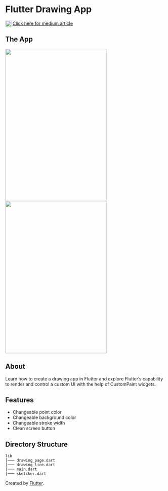 # Flutter Drawing App 

<img align="left" alt=“Dart” width="20px" src="https://www.vectorlogo.zone/logos/medium/medium-icon.svg" />[Click here for medium article](https://medium.com/@umitcan/drawing-app-from-scratch-with-flutter-8a2ff1005269)

## The App
<img src="https://raw.githubusercontent.com/coch82/flutter_drawer/main/images/drawing_app.gif" width="320" height="480" /><img src="https://raw.githubusercontent.com/coch82/flutter_drawer/main/images/draw_app_image.png" width="320" height="480" />

## About
Learn how to create a drawing app in Flutter and explore Flutter’s capability to render and control a custom UI with the help of CustomPaint widgets.





## Features
* Changeable point color
* Changeable background color
* Changeable stroke width
* Clean screen button


## Directory Structure 
```
lib
│─── drawing_page.dart    
|─── drawing_line.dart
|─── main.dart
|─── sketcher.dart

```

Created by [Flutter](https://flutter.dev).
